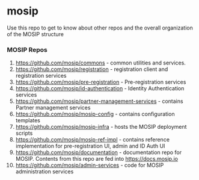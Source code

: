 # mosip
Use this repo to get to know about other repos and the overall organization of the MOSIP structure

### MOSIP Repos

1. https://github.com/mosip/commons - common utilities and services. 
1. https://github.com/mosip/registration -  registration client and registration services
1. https://github.com/mosip/pre-registration - Pre-registration services 
1. https://github.com/mosip/id-authentication - Identity Authentication services 
1. https://github.com/mosip/partner-management-services - contains Partner management services 
1. https://github.com/mosip/mosip-config - contains configuration templates 
1. https://github.com/mosip/mosip-infra - hosts the MOSIP deployment scripts 
1. https://github.com/mosip/mosip-ref-impl - contains reference implementation for pre-registration UI, admin and ID Auth UI
1. https://github.com/mosip/documentation - documentation repo for MOSIP.  Contents from this repo are fed into https://docs.mosip.io 
1. https://github.com/mosip/admin-services - code for MOSIP administration services 


